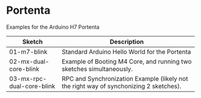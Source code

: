 # Portenta
Examples for the Arduino H7 Portenta

Sketch | Description
-------|------------
01-m7-blink | Standard Arduino Hello World for the Portenta
02-mx-dual-core-blink | Example of Booting M4 Core, and running two sketches simultaneously.
03-mx-rpc-dual-core-blink | RPC and Synchronization Example (likely not the right way of synchonizing 2 sketches). 
